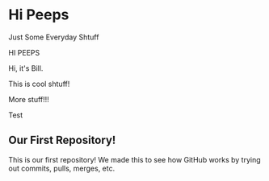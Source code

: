 # Hi Peeps

Just Some Everyday Shtuff

HI PEEPS

Hi, it's Bill.

This is cool shtuff!

More stuff!!!

Test

## Our First Repository!

This is our first repository! We made this to see how GitHub works by trying out commits, pulls, merges, etc.